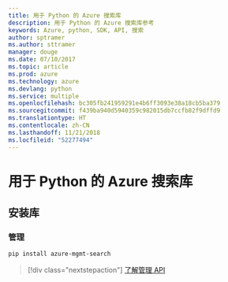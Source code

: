 ```yaml
---
title: 用于 Python 的 Azure 搜索库
description: 用于 Python 的 Azure 搜索库参考
keywords: Azure, python, SDK, API, 搜索
author: sptramer
ms.author: sttramer
manager: douge
ms.date: 07/10/2017
ms.topic: article
ms.prod: azure
ms.technology: azure
ms.devlang: python
ms.service: multiple
ms.openlocfilehash: bc305fb241959291e4b6ff3093e38a18cb5ba379
ms.sourcegitcommit: f439ba940d5940359c982015db7ccfb82f9dffd9
ms.translationtype: HT
ms.contentlocale: zh-CN
ms.lasthandoff: 11/21/2018
ms.locfileid: "52277494"
---
```

# <a name="azure-search-libraries-for-python"></a>用于 Python 的 Azure 搜索库

## <a name="install-the-libraries"></a>安装库


### <a name="management"></a>管理

```bash
pip install azure-mgmt-search
```
> [!div class="nextstepaction"]
> [了解管理 API](/python/api/overview/azure/search/management)